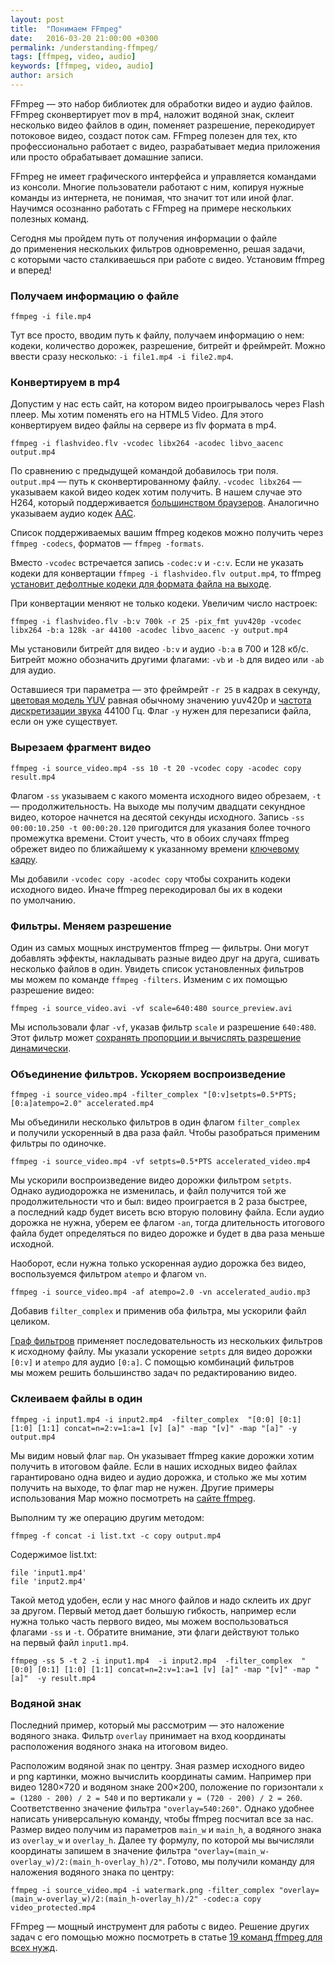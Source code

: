 ```yaml
---
layout: post
title:  "Понимаем FFmpeg"
date:   2016-03-20 21:00:00 +0300
permalink: /understanding-ffmpeg/
tags: [ffmpeg, video, audio]
keywords: [ffmpeg, video, audio]
author: arsich
---
```

FFmpeg&nbsp;&mdash; это набор библиотек для обработки видео и&nbsp;аудио файлов. FFmpeg сконвертирует mov в&nbsp;mp4, наложит водяной знак, склеит несколько видео файлов в&nbsp;один, поменяет разрешение, перекодирует потоковое видео, создаст поток сам. FFmpeg полезен для тех, кто профессионально работает с&nbsp;видео, разрабатывает медиа приложения или просто обрабатывает домашние записи.

FFmpeg не&nbsp;имеет графического интерфейса и&nbsp;управляется командами из&nbsp;консоли. Многие пользователи работают с&nbsp;ним, копируя нужные команды из&nbsp;интернета, не&nbsp;понимая, что значит тот или иной флаг. Научимся осознанно работать с&nbsp;FFmpeg на&nbsp;примере нескольких полезных команд.

<!--more-->

Сегодня мы&nbsp;пройдем путь от&nbsp;получения информации о&nbsp;файле до&nbsp;применения нескольких фильтров одновременно, решая задачи, с&nbsp;которыми часто сталкиваешься при работе с&nbsp;видео. Установим ffmpeg и&nbsp;вперед!

### Получаем информацию о файле ###

```
ffmpeg -i file.mp4
```

Тут все просто, вводим путь к&nbsp;файлу, получаем информацию о&nbsp;нем: кодеки, количество дорожек, разрешение, битрейт и&nbsp;фреймрейт. Можно ввести сразу несколько: ```-i file1.mp4 -i file2.mp4```.

### Конвертируем в mp4 ###
Допустим у&nbsp;нас есть сайт, на&nbsp;котором видео проигрывалось через Flash плеер. Мы&nbsp;хотим поменять его на&nbsp;HTML5&nbsp;Video. Для этого конвертируем видео файлы на&nbsp;сервере из&nbsp;flv формата в&nbsp;mp4.

```
ffmpeg -i flashvideo.flv -vcodec libx264 -acodec libvo_aacenc output.mp4
```

По&nbsp;сравнению с&nbsp;предыдущей командой добавилось три поля. ```output.mp4``` &mdash; путь к&nbsp;сконвертированному файлу. ```-vcodec libx264``` &mdash; указываем какой видео кодек хотим получить. В&nbsp;нашем случае это H264, который поддерживается [большинством браузеров](http://caniuse.com/#feat=mpeg4). Аналогично указываем аудио кодек [AAC](http://caniuse.com/#feat=aac).

Список поддерживаемых вашим ffmpeg кодеков можно получить через ```ffmpeg -codecs```, форматов — ```ffmpeg -formats```.

Вместо ```-vcodec``` встречается запись ```-codec:v``` и ```-c:v```. Если не&nbsp;указать кодеки для конвертации ```ffmpeg -i flashvideo.flv output.mp4```, то&nbsp;ffmpeg [установит дефолтные кодеки для формата файла на выходе](http://stackoverflow.com/a/17793689).

При конвертации меняют не&nbsp;только кодеки. Увеличим число настроек:


```
ffmpeg -i flashvideo.flv -b:v 700k -r 25 -pix_fmt yuv420p -vcodec libx264 -b:a 128k -ar 44100 -acodec libvo_aacenc -y output.mp4
```

Мы&nbsp;установили битрейт для видео ```-b:v``` и&nbsp;аудио ```-b:a``` в&nbsp;700 и&nbsp;128&nbsp;кб/c. Битрейт можно обозначить другими флагами: ```-vb``` и ```-b``` для видео или ```-ab``` для аудио.

Оставшиеся три параметра&nbsp;&mdash; это фреймрейт ```-r 25``` в&nbsp;кадрах в&nbsp;секунду, [цветовая модель YUV](http://www.fourcc.org/yuv.php) равная обычному значению yuv420p и&nbsp;[частота дискретизации звука](http://wikisound.org/Частота_дискретизации) 44100 Гц. Флаг ```-y``` нужен для перезаписи файла, если он&nbsp;уже существует.

### Вырезаем фрагмент видео ###

```
ffmpeg -i source_video.mp4 -ss 10 -t 20 -vcodec copy -acodec copy result.mp4
```

Флагом ```-ss``` указываем с&nbsp;какого момента исходного видео обрезаем, ```-t``` &mdash; продолжительность. На&nbsp;выходе мы&nbsp;получим двадцати секундное видео, которое начнется на&nbsp;десятой секунды исходного. Запись ```-ss 00:00:10.250 -t 00:00:20.120``` пригодится для указания более точного промежутка времени. Стоит учесть, что в&nbsp;обоих случаях ffmpeg обрежет видео по&nbsp;ближайшему к&nbsp;указанному времени [ключевому кадру](https://en.wikipedia.org/wiki/Key_frame).

Мы&nbsp;добавили ```-vcodec copy -acodec copy``` чтобы сохранить кодеки исходного видео. Иначе ffmpeg перекодировал&nbsp;бы их&nbsp;в&nbsp;кодеки по&nbsp;умолчанию.

### Фильтры. Меняем разрешение ###

Один из&nbsp;самых мощных инструментов ffmpeg&nbsp;&mdash; фильтры. Они могут добавлять эффекты, накладывать разные видео друг на&nbsp;друга, сшивать несколько файлов в&nbsp;один. Увидеть список установленных фильтров мы&nbsp;можем по&nbsp;команде ```ffmpeg -filters```. Изменим с&nbsp;их&nbsp;помощью разрешение видео:

```
ffmpeg -i source_video.avi -vf scale=640:480 source_preview.avi
```

Мы использовали флаг ```-vf```, указав  фильтр ```scale``` и&nbsp;разрешение ```640:480```. Этот фильтр может
<a href="https://trac.ffmpeg.org/wiki/Scaling%20(resizing)%20with%20ffmpeg)">сохранять пропорции и&nbsp;вычислять разрешение динамически</a>.

### Объединение фильтров. Ускоряем воспроизведение ###

```
ffmpeg -i source_video.mp4 -filter_complex "[0:v]setpts=0.5*PTS;[0:a]atempo=2.0" accelerated.mp4
```

Мы&nbsp;объединили несколько фильтров в&nbsp;один флагом ```filter_complex``` и&nbsp;получили ускоренный в&nbsp;два раза файл. Чтобы разобраться применим фильтры по&nbsp;одиночке.

```
ffmpeg -i source_video.mp4 -vf setpts=0.5*PTS accelerated_video.mp4
```

Мы&nbsp;ускорили воспроизведение видео дорожки фильтром ```setpts```. Однако аудиодорожка не&nbsp;изменилась, и&nbsp;файл получится той&nbsp;же продолжительности что и&nbsp;был: видео проиграется в&nbsp;2&nbsp;раза быстрее, а&nbsp;последний кадр будет висеть всю вторую половину файла. Если аудио дорожка не&nbsp;нужна, уберем ее&nbsp;флагом ```-an```, тогда длительность итогового файла будет определяться по&nbsp;видео дорожке и&nbsp;будет в&nbsp;два раза меньше исходной.

Наоборот, если нужна только ускоренная аудио дорожка без видео, воспользуемся фильтром ```atempo``` и&nbsp;флагом ```vn```.

```
ffmpeg -i source_video.mp4 -af atempo=2.0 -vn accelerated_audio.mp3
```

Добавив ```filter_complex``` и&nbsp;применив оба фильтра, мы&nbsp;ускорили файл целиком.

[Граф фильтров](http://ffmpeg.org/ffmpeg-filters.html#Filtergraph-description) применяет последовательность из&nbsp;нескольких фильтров к&nbsp;исходному файлу. Мы&nbsp;указали ускорение ```setpts``` для видео дорожки ```[0:v]``` и ```atempo``` для аудио ```[0:a]```. С&nbsp;помощью комбинаций фильтров мы&nbsp;можем решить большинство задач по&nbsp;редактированию видео.

### Склеиваем файлы в один ###

```
ffmpeg -i input1.mp4 -i input2.mp4  -filter_complex  "[0:0] [0:1] [1:0] [1:1] concat=n=2:v=1:a=1 [v] [a]" -map "[v]" -map "[a]" -y output.mp4
```

Мы&nbsp;видим новый флаг ```map```. Он&nbsp;указывает ffmpeg какие дорожки хотим получить в&nbsp;итоговом файле. Если в&nbsp;наших исходных видео файлах гарантировано одна видео и&nbsp;аудио дорожка, и&nbsp;столько&nbsp;же мы&nbsp;хотим получить на&nbsp;выходе, то&nbsp;флаг map не&nbsp;нужен. Другие примеры использования Map можно посмотреть&nbsp;на [сайте ffmpeg](https://trac.ffmpeg.org/wiki/Map).

Выполним ту же операцию другим методом:

```
ffmpeg -f concat -i list.txt -c copy output.mp4
```

Содержимое list.txt:

```
file 'input1.mp4'
file 'input2.mp4'
```

Такой метод удобен, если у&nbsp;нас много файлов и&nbsp;надо склеить их&nbsp;друг за&nbsp;другом. Первый метод дает большую гибкость, например если нужна только часть первого видео, мы&nbsp;можем воспользоваться флагами ```-ss``` и ```-t```. Обратите внимание, эти флаги действуют только на&nbsp;первый файл ```input1.mp4```.

```
ffmpeg -ss 5 -t 2 -i input1.mp4  -i input2.mp4  -filter_complex  "[0:0] [0:1] [1:0] [1:1] concat=n=2:v=1:a=1 [v] [a]" -map "[v]" -map "[a]"  -y result.mp4
```

### Водяной знак ###

Последний пример, который мы&nbsp;рассмотрим&nbsp;&mdash; это наложение водяного знака. Фильтр ```overlay``` принимает на&nbsp;вход координаты расположения водяного знака на&nbsp;итоговом видео.

Расположим водяной знак по&nbsp;центру. Зная размер исходного видео и&nbsp;png картинки, можно вычислить координаты самим. Например при видео 1280&times;720 и&nbsp;водяном знаке 200&times;200, положение по&nbsp;горизонтали ```x = (1280 - 200) / 2 = 540``` и&nbsp;по&nbsp;вертикали ```y = (720 - 200) / 2 = 260```. Соответственно значение фильтра ```"overlay=540:260"```. Однако удобнее написать универсальную команду, чтобы ffmpeg посчитал все за&nbsp;нас. Размер видео получим из&nbsp;параметров ```main_w``` и&nbsp;```main_h```, а&nbsp;водяного знака из&nbsp;```overlay_w``` и&nbsp;```overlay_h```. Далее ту формулу, по которой мы вычисляли координаты запишем в значение фильтра ```"overlay=(main_w-overlay_w)/2:(main_h-overlay_h)/2"```. Готово, мы&nbsp;получили команду для наложения водяного знака по центру:

```
ffmpeg -i source_video.mp4 -i watermark.png -filter_complex "overlay=(main_w-overlay_w)/2:(main_h-overlay_h)/2" -codec:a copy video_protected.mp4
```

FFmpeg&nbsp;&mdash; мощный инструмент для работы с&nbsp;видео. Решение других задач с&nbsp;его помощью можно посмотреть в&nbsp;статье [19 команд ffmpeg для всех нужд](http://www.catswhocode.com/blog/19-ffmpeg-commands-for-all-needs).
